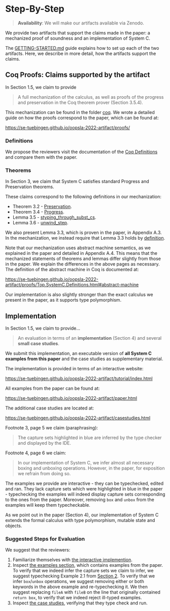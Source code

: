 # Step-By-Step

> **Availability**: We will make our artifacts available via Zenodo.

We provide two artifacts that support the claims made in the paper: a mechanized proof of soundness and 
an implementation of System C.

The [GETTING-STARTED.md](./GETTING-STARTED.md) guide explains how to set up each of the 
two artifacts. Here, we describe in more detail, how the artifacts support the claims.

## Coq Proofs: Claims supported by the artifact

In Section 1.5, we claim to provide

> A full mechanization of the calculus, as well as proofs of the progress and preservation in
the Coq theorem prover (Section 3.5.4).

This mechanization can be found in the folder [coq](./coq). We wrote a detailed
guide on how the proofs correspond to the paper, which can be found at:

  <https://se-tuebingen.github.io/oopsla-2022-artifact/proofs/>

### Definitions

We propose the reviewers visit the documentation of the 
[Coq Definitions](https://se-tuebingen.github.io/oopsla-2022-artifact/proofs/Top.SystemC.Definitions.html)
and compare them with the paper.

### Theorems

In Section 3, we claim that System C satisfies standard Progress and
Preservation theorems.

These claims correspond to the following definitions in our mechanization:
- Theorem 3.2 - [Preservation](https://se-tuebingen.github.io/oopsla-2022-artifact/proofs/Top.SystemC.Soundness.html#preservation).
- Theorem 3.4 - [Progress](https://se-tuebingen.github.io/oopsla-2022-artifact/proofs/Top.SystemC.Soundness.html#progress).
- Lemma 3.5 - [styping_through_subst_cs](https://se-tuebingen.github.io/oopsla-2022-artifact/proofs/Top.SystemC.Substitution.html#substitution).
- Lemma 3.6 - [unwind_step](https://se-tuebingen.github.io/oopsla-2022-artifact/proofs/Top.SystemC.Soundness.html#unwind_step).

We also present Lemma 3.3, which is proven in the paper, in Appendix A.3.
In the mechanization, we instead require that Lemma 3.3 holds by [definition](https://se-tuebingen.github.io/oopsla-2022-artifact/proofs/Top.SystemC.Definitions.html#stacks).
  
Note that our mechanization uses abstract machine semantics, as we explained in
the paper and detailed in Appendix A.4. This means that the mechanized
statements of theorems and lemmas differ slightly from those in the paper. We
explain the differences in the above pages as necessary. The definition of the
abstract machine in Coq is documented at:

  <https://se-tuebingen.github.io/oopsla-2022-artifact/proofs/Top.SystemC.Definitions.html#abstract-machine>

Our implementation is also slightly stronger than the exact calculus we present
in the paper, as it supports type polymorphism.

## Implementation

In Section 1.5, we claim to provide...

> An evaluation in terms of an **implementation** (Section 4) and several **small case studies**.

We submit this implementation, an executable version of **all System C examples
from this paper** and the case studies as supplementary material.

The implementation is provided in terms of an interactive website:

  <https://se-tuebingen.github.io/oopsla-2022-artifact/tutorial/index.html>

All examples from the paper can be found at:

  <https://se-tuebingen.github.io/oopsla-2022-artifact/paper.html>
  
The additional case studies are located at:

  <https://se-tuebingen.github.io/oopsla-2022-artifact/casestudies.html>

Footnote 3, page 5 we claim (paraphrasing):

> The capture sets highlighted in blue are inferred by the type checker and displayed by the IDE.

Footnote 4, page 6 we claim:

> In our implementation of System C, we infer almost all necessary boxing and unboxing operations. However, in the paper, for exposition we refrain from doing so.

The examples we provide are interactive - they can be typechecked, edited and
ran. They lack capture sets which were highlighted in blue in the paper -
typechecking the examples will indeed display capture sets corresponding to the ones from the paper.
Moreover, removing `box` and `unbox` from the examples will keep them typecheckable.

As we point out in the paper (Section 4), our implementation of System C extends
the formal calculus with type polymorphism, mutable state and objects.

### Suggested Steps for Evaluation

We suggest that the reviewers:
1. Familiarize themselves with [the interactive implemention](https://se-tuebingen.github.io/oopsla-2022-artifact/).
2. Inspect [the examples section](https://se-tuebingen.github.io/oopsla-2022-artifact/paper.html),
   which contains examples from the paper. To verify that we indeed infer the capture sets we claim to infer, we suggest
   typechecking Example 2.1 from [Section 2](https://se-tuebingen.github.io/oopsla-2022-artifact/paper/section2.html#example-21).
   To verify that we infer `box`/`unbox` operations, we suggest removing either or both keywords in the above example and
   re-typechecking it. We then suggest replacing `fileA` with `fileB` on the line that originally contained `return box`,
   to verify that we indeed reject ill-typed examples.
3. Inspect [the case studies](https://se-tuebingen.github.io/oopsla-2022-artifact/casestudies.html),
   verifying that they type check and run.
